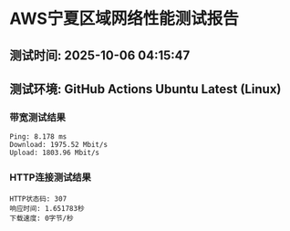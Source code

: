 # AWS宁夏区域网络性能测试报告
## 测试时间: 2025-10-06 04:15:47
## 测试环境: GitHub Actions Ubuntu Latest (Linux)

### 带宽测试结果
```
Ping: 8.178 ms
Download: 1975.52 Mbit/s
Upload: 1803.96 Mbit/s
```

### HTTP连接测试结果
```
HTTP状态码: 307
响应时间: 1.651783秒
下载速度: 0字节/秒
```

